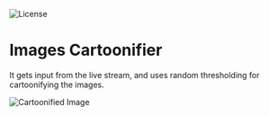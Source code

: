 ![License](https://img.shields.io/badge/License-MIT%20-red.svg)

# Images Cartoonifier
It gets input from the live stream, and uses random thresholding for cartoonifying the images.

![Cartoonified Image](https://user-images.githubusercontent.com/58489322/198856038-d9aecec3-ee47-4e34-b7e9-1b521c597d52.png)
